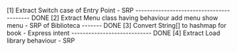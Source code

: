 [1] Extract Switch case of Entry Point - SRP ----------------------------------------- DONE
[2] Extract Menu class having behaviour add menu show menu - SRP of Biblioteca ------- DONE
[3] Convert String[] to hashmap for book - Express intent ---------------------------- DONE
[4] Extract Load library behaviour - SRP 
